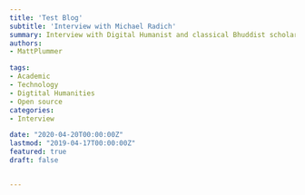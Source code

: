 ```yaml
---
title: 'Test Blog'
subtitle: 'Interview with Michael Radich'
summary: Interview with Digital Humanist and classical Bhuddist scholar Michael Radich on using computational processes to enhance research.
authors:
- MattPlummer

tags:
- Academic
- Technology
- Digtital Humanities
- Open source
categories:
- Interview

date: "2020-04-20T00:00:00Z"
lastmod: "2019-04-17T00:00:00Z"
featured: true
draft: false


---
```



